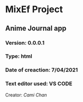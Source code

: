 # MixEf Project
## Anime Journal app

### Version: __0.0.0.1__
### Type: __html__
### Date of creaction: __7/04/2021__
### Text editor used: __VS CODE__


Creator: *Cami Chan*
